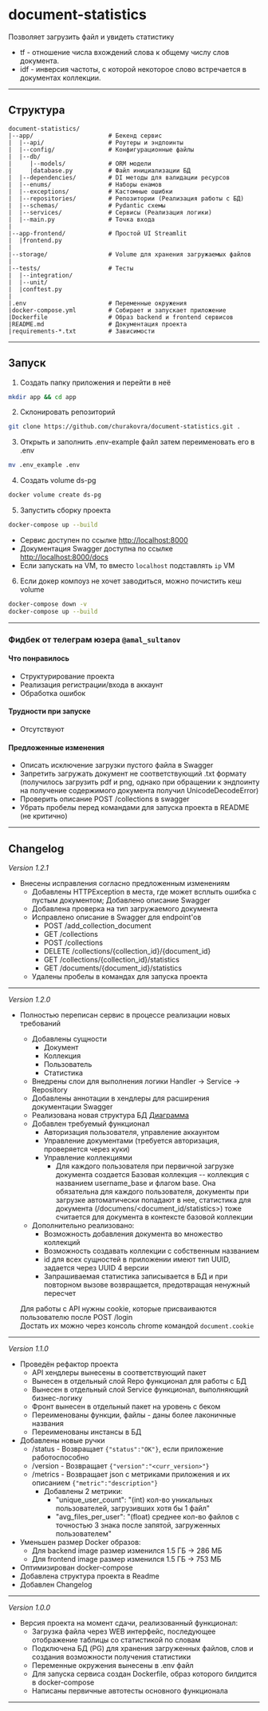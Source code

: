 # document-statistics
 
Позволяет загрузить файл и увидеть статистику 
* tf - отношение числа вхождений слова к общему числу слов документа.
* idf - инверсия частоты, с которой некоторое слово встречается в документах коллекции.
___
## Структура
```
document-statistics/  
|--app/                     # Бекенд сервис 
|  |--api/                  # Роутеры и эндпоинты
|  |--config/               # Конфигурационные файлы
|  |--db/
|     |--models/            # ORM модели
|     |database.py          # Файл инициализации БД
|  |--dependencies/         # DI методы для валидации ресурсов
|  |--enums/                # Наборы енамов
|  |--exceptions/           # Кастомные ошибки
|  |--repositories/         # Репозитории (Реализация работы с БД)
|  |--schemas/              # Pydantic схемы
|  |--services/             # Сервисы (Реализация логики)
|  |--main.py               # Точка входа
|
|--app-frontend/            # Простой UI Streamlit
|  |frontend.py
|
|--storage/                 # Volume для хранения загружаемых файлов
|
|--tests/                   # Тесты
|  |--integration/
|  |--unit/
|  |conftest.py
|
|.env                       # Переменные окружения
|docker-compose.yml         # Собирает и запускает приложение
|Dockerfile                 # Образ backend и frontend сервисов
|README.md                  # Документация проекта
|requirements-*.txt         # Зависимости
```
___
## Запуск

1. Создать папку приложения и перейти в неё
```bash
mkdir app && cd app
```
2. Склонировать репозиторий
```bash
git clone https://github.com/churakovra/document-statistics.git .
```
3. Открыть и заполнить .env-example файл затем переименовать его в .env
```bash
mv .env_example .env
```
4. Создать volume ds-pg
```bash
docker volume create ds-pg
```
5. Запустить сборку проекта
```bash
docker-compose up --build
```
  - Сервис доступен по ссылке [http://localhost:8000](http://localhost:8000)
  - Документация Swagger доступна по ссылке [http://localhost:8000/docs](http://localhost:8000/docs)
  - Если запускать на VM, то вместо `localhost` подставлять `ip` VM
6. Если докер компоуз не хочет заводиться, можно почистить кеш volume
```bash
docker-compose down -v
docker-compose up --build
```
___
### Фидбек от телеграм юзера `@amal_sultanov`
#### Что понравилось
- Структурирование проекта
- Реализация регистрации/входа в аккаунт
- Обработка ошибок
#### Трудности при запуске
- Отсутствуют 
#### Предложенные изменения
- Описать исключение загрузки пустого файла в Swagger
- Запретить загружать документ не соответствующий .txt формату (получилось загрузить pdf и png, однако при обращении к эндпоинту на получение содержимого документа получил UnicodeDecodeError)
- Проверить описание POST /collections в swagger
- Убрать пробелы перед командами для запуска проекта в README (не критично)
___
## Changelog
_Version 1.2.1_
- Внесены исправления согласно предложенным изменениям
  - Добавлены HTTPException в места, где может всплыть ошибка с пустым документом; Добавлено описание Swagger
  - Добавлена проверка на тип загружаемого документа
  - Исправлено описание в Swagger для endpoint'ов
    - POST /add_collection_document
    - GET /collections
    - POST /collections
    - DELETE /collections/{collection_id}/{document_id}
    - GET /collections/{collection_id}/statistics
    - GET /documents/{document_id}/statistics
  - Удалены пробелы в командах для запуска проекта
___
_Version 1.2.0_

- Полностью переписан сервис в процессе реализации новых требований
  - Добавлены сущности
    - Документ
    - Коллекция
    - Пользователь
    - Статистика
  - Внедрены слои для выполнения логики Handler -> Service -> Repository
  - Добавлены аннотации в хендлеры для расширения документации Swagger
  - Реализована новая структура БД [Диаграмма](ds_db-public.png)
  - Добавлен требуемый функционал
    - Авторизация пользователя, управление аккаунтом
    - Управление документами (требуется авторизация, проверяется через куки)
    - Управление коллекциями
      - Для каждого пользователя при первичной загрузке документа создается Базовая коллекция -- коллекция с названием username_base и флагом base. Она обязательна для каждого пользователя, документы при загрузке автоматически попадают в нее, статистика для документа (/documens/\<document_id\/statistics>) тоже считается для документа в контексте базовой коллекции
  - Дополнительно реализовано:
    - Возможность добавления документа во множество коллекций
    - Возможность создавать коллекции с собственным названием
    - id для всех сущностей в приложении имеют тип UUID, задается через UUID 4 версии
    - Запрашиваемая статистика записывается в БД и при повторном вызове возвращается, предотвращая ненужный пересчет
  
  
  Для работы с API нужны cookie, которые присваиваются пользователю после POST /login  
  Достать их можно через консоль chrome командой `document.cookie`
___
_Version 1.1.0_

- Проведён рефактор проекта
  - API хендлеры вынесены в соответствующий пакет
  - Вынесен в отдельный слой Repo функционал для работы с БД
  - Вынесен в отдельный слой Service функционал, выполняющий бизнес-логику
  - Фронт вынесен в отдельный пакет на уровень с беком
  - Переименованы функции, файлы - даны более лаконичные названия
  - Переименованы инстансы в БД
- Добавлены новые ручки
  - /status - Возвращает `{"status":"OK"}`, если приложение работоспособно
  - /version - Возвращает `{"version":"<curr_version>"}`
  - /metrics - Возвращает json с метриками приложения и их описанием `{"metric":"description"}`
    - Добавлены 2 метрики:
      - "unique_user_count": "(int) кол-во уникальных пользователей, загрузивших хотя бы 1 файл"
      - "avg_files_per_user": "(float) среднее кол-во файлов с точностью 3 знака после запятой, загруженных пользователем"
- Уменьшен размер Docker образов:
  - Для backend image размер изменился 1.5 ГБ -> 286 МБ
  - Для frontend image размер изменился 1.5 ГБ -> 753 МБ
- Оптимизирован docker-compose
- Добавлена структура проекта в Readme
- Добавлен Changelog
___
_Version 1.0.0_
- Версия проекта на момент сдачи, реализованный функционал:
  - Загрузка файла через WEB интерфейс, последующее отображение таблицы со статистикой по словам
  - Подключена БД (PG) для хранения загруженных файлов, слов и создания возможности получения статистики  
  - Переменные окружения вынесены в .env файл
  - Для запуска сервиса создан Dockerfile, образ которого билдится в docker-compose
  - Написаны первичные автотесты основного функционала
___